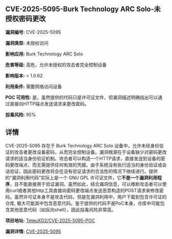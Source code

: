 ## CVE-2025-5095-Burk Technology ARC Solo-未授权密码更改

**漏洞编号:** CVE-2025-5095

**漏洞类型:** 未授权访问

**影响应用:** Burk Technology ARC Solo

**危害等级:** 高危，允许未授权的攻击者完全控制设备

**影响版本:** < 1.0.62

**利用条件:** 需要网络访问设备

**POC 可用性:** 是，虽然提供的代码只是许可证文件，但漏洞描述明确指出可以通过直接向HTTP端点发送请求来更改密码。

**投毒风险:** 95%

## 详情

CVE-2025-5095 存在于 Burk Technology ARC Solo 设备中，允许未经身份验证的攻击者更改设备密码，从而完全控制设备。漏洞根源在于设备缺少对密码更改请求的适当身份验证机制。攻击者可以构造一个HTTP请求，直接发送到设备的密码更改端点，而无需提供任何有效的凭据。由于系统没有执行适当的身份验证或会话验证，因此密码更改将会在没有验证请求的合法性的情况下继续进行。提供的“漏洞利用代码”实际上是一个 GNU GPL 许可证文件，它**不是一个漏洞利用程序**，且不能直接用于验证漏洞。虽然如此，结合漏洞信息，可以推断攻击者可以使用curl或者其他http工具直接向密码更改端点发送恶意构造的POST请求来修改密码。虽然许可证本身不是攻击代码，但是在漏洞利用中，用户下载到包含许可证的仓库, 极大可能其中包含恶意代码。鉴于提供的代码不是PoC本身，仓库中可能包含其他恶意代码（如反向shell），因此投毒风险非常高。

**项目地址:** [TeteuXD2/CVE-2025-5095-POC](https://github.com/TeteuXD2/CVE-2025-5095-POC)

**漏洞详情:** [CVE-2025-5095](https://nvd.nist.gov/vuln/detail/CVE-2025-5095)
